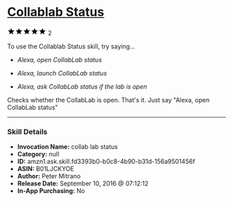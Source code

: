 # [Collablab Status](http://alexa.amazon.com/#skills/amzn1.ask.skill.fd3393b0-b0c8-4b90-b31d-156a9501456f)
![5 stars](../../images/ic_star_black_18dp_1x.png)![5 stars](../../images/ic_star_black_18dp_1x.png)![5 stars](../../images/ic_star_black_18dp_1x.png)![5 stars](../../images/ic_star_black_18dp_1x.png)![5 stars](../../images/ic_star_black_18dp_1x.png) 2

To use the Collablab Status skill, try saying...

* *Alexa, open CollabLab status*

* *Alexa, launch CollabLab status*

* *Alexa, ask CollabLab status if the lab is open*

Checks whether the CollabLab is open. That's it. Just say "Alexa, open CollabLab status"

***

### Skill Details

* **Invocation Name:** collab lab status
* **Category:** null
* **ID:** amzn1.ask.skill.fd3393b0-b0c8-4b90-b31d-156a9501456f
* **ASIN:** B01LJCKYOE
* **Author:** Peter Mitrano
* **Release Date:** September 10, 2016 @ 07:12:12
* **In-App Purchasing:** No
